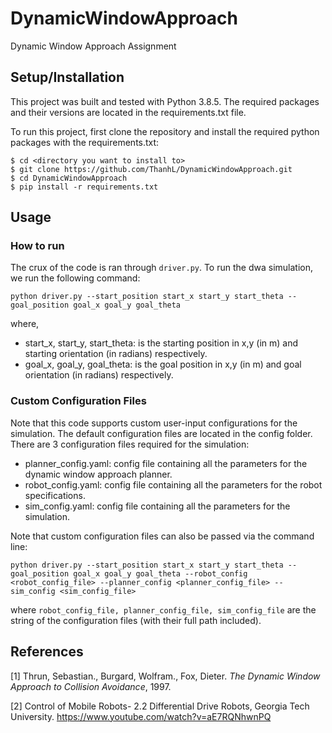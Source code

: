 # DynamicWindowApproach
Dynamic Window Approach Assignment


## Setup/Installation

This project was built and tested with Python 3.8.5. The required packages and their versions are located in the requirements.txt file. 

To run this project, first clone the repository and install the required python packages with the requirements.txt:

```
$ cd <directory you want to install to>
$ git clone https://github.com/ThanhL/DynamicWindowApproach.git
$ cd DynamicWindowApproach
$ pip install -r requirements.txt
```

## Usage

### How to run
The crux of the code is ran through `driver.py`. To run the dwa simulation, we run the following command:

```
python driver.py --start_position start_x start_y start_theta --goal_position goal_x goal_y goal_theta
``` 

where,
* start_x, start_y, start_theta: is the starting position in x,y (in m) and starting orientation (in radians) respectively.
* goal_x, goal_y, goal_theta: is the goal position in x,y (in m) and goal orientation (in radians) respectively.

### Custom Configuration Files
Note that this code supports custom user-input configurations for the simulation. The default configuration files are located in the config folder. There are 3 configuration files required for the simulation:

* planner_config.yaml: config file containing all the parameters for the dynamic window approach planner.
* robot_config.yaml: config file containing all the parameters for the robot specifications.
* sim_config.yaml: config file containing all the parameters for the simulation.

Note that custom configuration files can also be passed via the command line:

```
python driver.py --start_position start_x start_y start_theta --goal_position goal_x goal_y goal_theta --robot_config <robot_config_file> --planner_config <planner_config_file> --sim_config <sim_config_file>
``` 
where `robot_config_file, planner_config_file, sim_config_file` are the string of the configuration files (with their full path included).


## References
[1] Thrun, Sebastian., Burgard, Wolfram., Fox, Dieter. *The Dynamic Window Approach to Collision Avoidance*, 1997.

[2] Control of Mobile Robots- 2.2 Differential Drive Robots, Georgia Tech University. https://www.youtube.com/watch?v=aE7RQNhwnPQ
